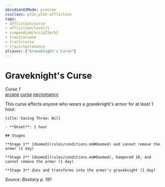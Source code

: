 ```yaml
---
obsidianUIMode: preview
cssclass: pf2e,pf2e-affliction
tags:
- affliction/curse
- affliction/level/1
- compendium/src/pf2e/b1
- trait/arcane
- trait/curse
- trait/necromancy
aliases: ["Graveknight's Curse"]
---
```

# Graveknight's Curse
*Curse 1*  
[arcane](rules/traits/arcane.md)  [curse](rules/traits/curse.md)  [necromancy](rules/traits/necromancy.md)  

This curse affects anyone who wears a graveknight's armor for at least 1 hour.

```ad-inline-affliction
title: Saving Throw: Will

- **Onset**: 1 hour

## Stages

**Stage 1** [doomed](rules/conditions.md#Doomed) and cannot remove the armor (1 day)

**Stage 2** [doomed](rules/conditions.md#Doomed), hampered 10, and cannot remove the armor (1 day)

**Stage 3** dies and transforms into the armor's graveknight (1 day)
```

*Source: Bestiary p. 191*